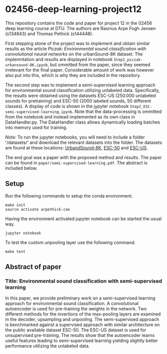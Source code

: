 # 02456-deep-learning-project12
This repository contains the code and paper for project 12 in the 02456 deep learning course at DTU. The authors are Rasmus Arpe Fogh Jensen (s134843) and Thomas Pethick (s144448). 

First stepping stone of the project was to implement and obtain similar results as the article *Piczak: Environmental sound classification with convolutional neural networks* on the urbanSound-8K dataset. The implemntation and results are displayed in notebook `Step1_piczak-urbansound-8K.ipynb`, but ommitted from the paper, since they seemed irrelevant for the final paper. Considerable amount of work was however also put into this, which is why they are included in the repository. 

The second step was to implement a semi-supervised learning approach for environmental sound classification utilizing unlabeled data. Specifically, the results were obtained using the datasets ESC-US (250.000 unlabeled sounds for pretraining) and ESC-50 (2000 labeled sounds, 50 different classes). A display of code is shown in the jypyter notebook `Step2_ESC-semi-supervised-learning.ipynb`. Note that the data-processing is ommitted from the notebook and instead implemented as its own class in DataHandler.py. The DataHandler class allows dynamically loading batches into memory used for training. 

*Note:* To run the jupyter notebooks, you will need to include a folder '/datasets/' and download the relevant datasets into the folder. The datasets are found at these locations: [UrbandSound-8K](https://serv.cusp.nyu.edu/projects/urbansounddataset/urbansound8k.html), [ESC-50](https://github.com/karoldvl/ESC-50) and [ESC-US](https://dataverse.harvard.edu/dataset.xhtml?persistentId=doi:10.7910/DVN/YDEPUT).

The end goal was a paper with the proposed method and results. The paper can be found in `paper/semi-supervised-learning.pdf`. The abstract is included below. 

## Setup

Run the following commands to setup the conda environment.

```
make init
source activate arpethick-cae
```

Having the environment activated jupyter notebook can be started the usual way.

```
jupyter notebook
```

To test the custom unpooling layer use the following command.

```
make test
```


## Abstract of paper
### Title: Environmental sound classification with semi-supervised learning
In this paper, we provide preliminary work on a semi-supervised learning approach for environmental sound classification. A convolutional autoencoder is used for pre-training the weights in the network. Two different methods for the invertions of the max-pooling layers are examined in the decoder; upsampling and unpooling. The semi-supervised approach is benchmarked against a supervised approach with similar architecture on the public available dataset ESC-50. The ESC-US dataset is used for unsupervised pre-training. The results show that the autoencoder learns useful features leading to semi-supervised learning yielding slightly better performance utilizing the unlabeled data.
